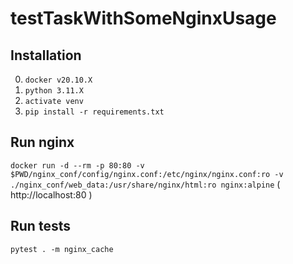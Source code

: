 # testTaskWithSomeNginxUsage

## Installation
0. `docker v20.10.X`
1. `python 3.11.X`
2. `activate venv`
3. `pip install -r requirements.txt`

## Run nginx
`docker run -d --rm -p 80:80 -v $PWD/nginx_conf/config/nginx.conf:/etc/nginx/nginx.conf:ro -v ./nginx_conf/web_data:/usr/share/nginx/html:ro nginx:alpine`
( http://localhost:80 )

## Run tests
`pytest . -m nginx_cache`
